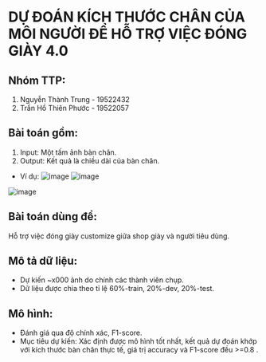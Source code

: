 # **DỰ ĐOÁN KÍCH THƯỚC CHÂN CỦA MÔI NGƯỜI ĐỂ HỖ TRỢ VIỆC ĐÓNG GIÀY 4.0**

## Nhóm TTP:

1. Nguyễn Thành Trung - 19522432
2. Trần Hồ Thiên Phước - 19522057

## Bài toán gồm:

1. Input: Một tấm ảnh bàn chân.
2. Output: Kết quả là chiều dài của bàn chân.
- Ví dụ:
![image](https://user-images.githubusercontent.com/76487372/147302336-6640ac8c-467b-4860-9bf2-ad8dcdf6406d.png)
![image](https://user-images.githubusercontent.com/76487372/147302338-1eb54315-3084-49e3-84aa-dfea51d61a90.png)

![image](https://user-images.githubusercontent.com/76487372/147302304-12967ade-29d7-4777-8fba-977f0cb798d1.png)


## Bài toán dùng để:
Hỗ trợ việc đóng giày customize giữa shop giày và người tiêu dùng.

## Mô tả dữ liệu:

- Dự kiến ~x000 ảnh do chính các thành viên chụp.
- Dữ liệu được chia theo tỉ lệ 60%-train, 20%-dev, 20%-test.

## Mô hình:

- Đánh giá qua độ chính xác, F1-score.
- Mục tiêu dự kiến: Xác định được mô hình tốt nhất, kết quả dự đoán khớp với kích thước bàn chân thực tế, giá trị accuracy và F1-score đều >=0.8 .




